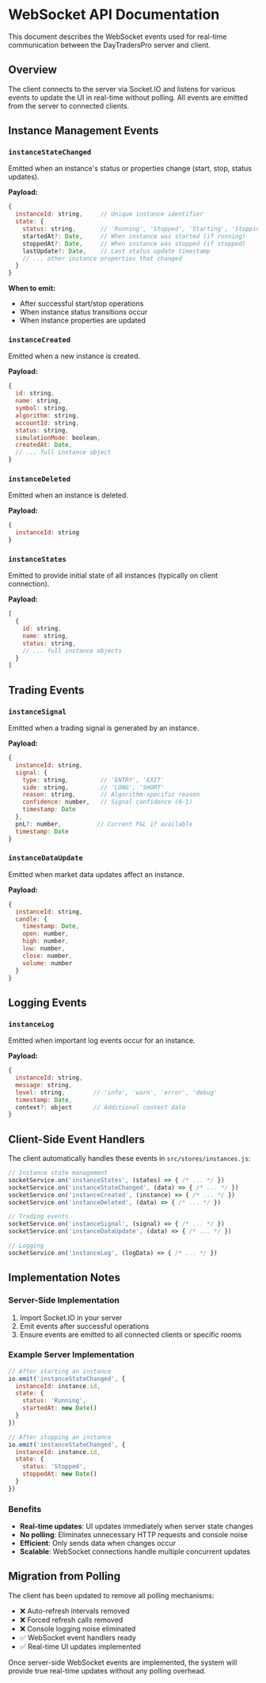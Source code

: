 # WebSocket API Documentation

This document describes the WebSocket events used for real-time communication between the DayTradersPro server and client.

## Overview

The client connects to the server via Socket.IO and listens for various events to update the UI in real-time without polling. All events are emitted from the server to connected clients.

## Instance Management Events

### `instanceStateChanged`
Emitted when an instance's status or properties change (start, stop, status updates).

**Payload:**
```javascript
{
  instanceId: string,     // Unique instance identifier
  state: {
    status: string,       // 'Running', 'Stopped', 'Starting', 'Stopping', 'Paused', 'Error'
    startedAt?: Date,     // When instance was started (if running)
    stoppedAt?: Date,     // When instance was stopped (if stopped)
    lastUpdate?: Date,    // Last status update timestamp
    // ... other instance properties that changed
  }
}
```

**When to emit:**
- After successful start/stop operations
- When instance status transitions occur
- When instance properties are updated

### `instanceCreated`
Emitted when a new instance is created.

**Payload:**
```javascript
{
  id: string,
  name: string,
  symbol: string,
  algorithm: string,
  accountId: string,
  status: string,
  simulationMode: boolean,
  createdAt: Date,
  // ... full instance object
}
```

### `instanceDeleted`
Emitted when an instance is deleted.

**Payload:**
```javascript
{
  instanceId: string
}
```

### `instanceStates`
Emitted to provide initial state of all instances (typically on client connection).

**Payload:**
```javascript
[
  {
    id: string,
    name: string,
    status: string,
    // ... full instance objects
  }
]
```

## Trading Events

### `instanceSignal`
Emitted when a trading signal is generated by an instance.

**Payload:**
```javascript
{
  instanceId: string,
  signal: {
    type: string,         // 'ENTRY', 'EXIT'
    side: string,         // 'LONG', 'SHORT'
    reason: string,       // Algorithm-specific reason
    confidence: number,   // Signal confidence (0-1)
    timestamp: Date
  },
  pnL?: number,          // Current P&L if available
  timestamp: Date
}
```

### `instanceDataUpdate`
Emitted when market data updates affect an instance.

**Payload:**
```javascript
{
  instanceId: string,
  candle: {
    timestamp: Date,
    open: number,
    high: number,
    low: number,
    close: number,
    volume: number
  }
}
```

## Logging Events

### `instanceLog`
Emitted when important log events occur for an instance.

**Payload:**
```javascript
{
  instanceId: string,
  message: string,
  level: string,        // 'info', 'warn', 'error', 'debug'
  timestamp: Date,
  context?: object      // Additional context data
}
```

## Client-Side Event Handlers

The client automatically handles these events in `src/stores/instances.js`:

```javascript
// Instance state management
socketService.on('instanceStates', (states) => { /* ... */ })
socketService.on('instanceStateChanged', (data) => { /* ... */ })
socketService.on('instanceCreated', (instance) => { /* ... */ })
socketService.on('instanceDeleted', (data) => { /* ... */ })

// Trading events
socketService.on('instanceSignal', (signal) => { /* ... */ })
socketService.on('instanceDataUpdate', (data) => { /* ... */ })

// Logging
socketService.on('instanceLog', (logData) => { /* ... */ })
```

## Implementation Notes

### Server-Side Implementation
1. Import Socket.IO in your server
2. Emit events after successful operations
3. Ensure events are emitted to all connected clients or specific rooms

### Example Server Implementation
```javascript
// After starting an instance
io.emit('instanceStateChanged', {
  instanceId: instance.id,
  state: {
    status: 'Running',
    startedAt: new Date()
  }
})

// After stopping an instance
io.emit('instanceStateChanged', {
  instanceId: instance.id,
  state: {
    status: 'Stopped',
    stoppedAt: new Date()
  }
})
```

### Benefits
- **Real-time updates**: UI updates immediately when server state changes
- **No polling**: Eliminates unnecessary HTTP requests and console noise
- **Efficient**: Only sends data when changes occur
- **Scalable**: WebSocket connections handle multiple concurrent updates

## Migration from Polling

The client has been updated to remove all polling mechanisms:
- ❌ Auto-refresh intervals removed
- ❌ Forced refresh calls removed  
- ❌ Console logging noise eliminated
- ✅ WebSocket event handlers ready
- ✅ Real-time UI updates implemented

Once server-side WebSocket events are implemented, the system will provide true real-time updates without any polling overhead.
